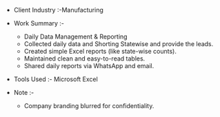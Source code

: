 - Client Industry :-Manufacturing

- Work Summary :-
     - Daily Data Management & Reporting
     - Collected daily data and Shorting Statewise and provide the leads.
     - Created simple Excel reports (like state-wise counts).
     - Maintained clean and easy-to-read tables.
     - Shared daily reports via WhatsApp and email.

- Tools Used :- Microsoft Excel

- Note :-
   - Company branding blurred for confidentiality.
